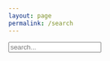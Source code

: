 ```yaml
---
layout: page
permalink: /search
---
```


<!-- Html Elements for Search -->
<div id="search-container">
<input type="text" id="search-input" placeholder="search...">
<div id="results-container"></div>
</div>

<!-- Script pointing to search-script.js -->
<script src="/js/search-script.js" type="text/javascript"></script>

<!-- Configuration -->
<script>
SimpleJekyllSearch({
  searchInput: document.getElementById('search-input'),
  resultsContainer: document.getElementById('results-container'),
  json: '/search.json'
  searchResultTemplate: '{title}{position}{batch}',
})
</script>